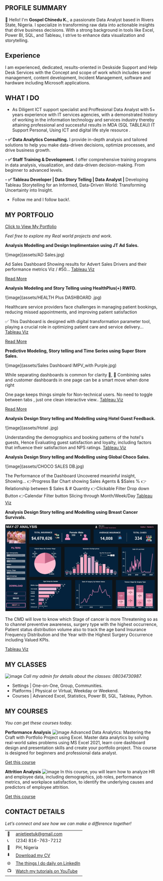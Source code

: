 <!--Section 1: Introduce your self-->
## PROFILE SUMMARY

👋 Hello!
I'm **Gospel Chinedu K.**, a passionate Data Analyst based in Rivers State, Nigeria. I specialize in transforming raw data into actionable insights that drive business decisions. With a strong background in tools like Excel, Power BI, SQL, and Tableau, I strive to enhance data visualization and storytelling.

## Experience
I am experienced, dedicated, results-oriented in Deskside Support and Help Desk Services with the Concept and scope of work which includes sever management, content development, Incident Management, software and hardware including Microsoft applications. 


<!--Mention your top/relevant skills here - core and soft skills-->
## WHAT I DO

* As Diligent ICT support specialist and Proffesional Data Analyst with 5+ years experience with IT services agencies, with a demonstrated history of working in the information technology and services industry thereby attaining professional and successful results in MDA (SQL TABLEAU) IT Support Personal, Using ICT and digital life style resource .

**- ✅ Data Analytics Consulting.**
I provide in-depth analysis and tailored solutions to help you make data-driven decisions, optimize processes, and drive business growth. 

**- ✅ Staff Training & Development.**
I offer comprehensive training programs in data analysis, visualization, and data-driven decision-making. From beginner to advanced levels. 

**- ✅ Tableau Developer | Data Story Telling | Data Analyst |** 
Developing Tableau Storytelling for an Informed, Data-Driven World: Transforming Uncertainty into Insight.
- Follow me and I follow back!. 

<!--Section 2: List 3-4 key projects-->
## MY PORTFOLIO 
[Click to View My Portfolio](https://public.tableau.com/app/profile/gospel.chinedu.nwachukwu/vizzes)


*Feel free to explore my Real world projects and work.*

**Analysis Modelling and Design Implimentaion using JT Ad Sales.**

![image](assets/AD Sales.jpg)

Ad Sales Dashboard 
Showing results for Advert Sales Drivers and their performance metrics Viz / #50...
[Tableau Viz](https://public.tableau.com/app/profile/gospel.chinedu.nwachukwu/viz/Ads-SalesDashboard/Dashboard1)

[Read More](https://www.linkedin.com/feed/update/urn:li:activity:7303581624032481280/)

**Analysis Modeling and Story Telling using HealthPlus(+) RWFD.**

![image](assets/HEALTH Plus DASHBOARD .jpg)

Healthcare service providers face challenges in managing patient bookings, reducing missed appointments, and improving patient satisfaction

✅ This Dashboard is designed with digital transformation parameter tool,  playing a crucial role in optimizing patient care and service delivery... 
[Tableau Viz](https://public.tableau.com/app/profile/gospel.chinedu.nwachukwu/viz/HealthPlusDashboard/HEALTHPlusDASHBOARD)

[Read More](https://www.linkedin.com/feed/update/urn:li:activity:7313765139105677313/)

**Predictive Modeling, Story telling and Time Series using Super Store Sales.**

![image](assets/Sales Dashboard IMPV_with Purple.jpg)

While separating dashboards is common for clarity 💯, 🤔 Combining sales and customer dashboards in one page can be a smart move when done right

One page keeps things simple for Non-technical users. No need to toggle between tabs , just one clean interactive view.. 
[Tableau Viz](https://public.tableau.com/app/profile/gospel.chinedu.nwachukwu/viz/SalesCustomerDashboardIMPV/SalesDashboard2)

[Read More](https://www.linkedin.com/feed/update/urn:li:activity:7319984104995774464/)


**Analysis Design Story telling and Modelling using Hotel Guest Feedback.**

![image](assets/Hotel .jpg)

Understanding the demographics and booking patterns of the hotel's guests, Hence Evaluating guest satisfaction and loyalty, including factors that influence their satisfaction and NPS ratings.
[Tableau Viz](https://public.tableau.com/app/profile/gospel.chinedu.nwachukwu/viz/HotelCustomerServiceFeedback/MainDashboard)


**Analysis Design Story telling and Modelling using Global Choco Sales.**

![image](assets/CHOCO SALES DB.jpg)

The Performance of the Dashboard Uncovered meaninful insight, Showing...
👉Progress Bar Chart showing Sales Agents & $Sales %
👉Relationship between $ Sales & # Quantity
👉Clickable Filter Drop down Button
👉Calendar Filter button Slicing through Month/Week/Day
[Tableau Viz](https://public.tableau.com/app/profile/gospel.chinedu.nwachukwu/viz/CHOCOSALESANALYTICDASHBOARD/CHOCOSALESDB1)


**Analysis Design Story telling and Modelling using Breast Cancer Survivals.**

![image](assets/Cancer.jpg)


The CMD will love to know which Stage of cancer is more Threatening so as to channel preventive awareness, surgery type with the highest occurrence, Patient status distribution volume also to track the age band Insurance Frequency Distribution and the Year with the Highest Surgery Occurrence including Valued KPIs.

[Tableau Viz](https://public.tableau.com/app/profile/gospel.chinedu.nwachukwu/viz/CHOCOSALESANALYTICDASHBOARD/CHOCOSALESDB1)


## MY CLASSES
![image](assets/class.jpg)
*Call my admin for details about the classes: 08034730987.*

- Settings | One-on-One, Group, Communities.								       		
- Platforms	| Physical or Virtual, Weekday or Weekend. 			        		
- Courses | Advanced Excel, Statistics, Power BI, SQL, Tableau, Python.


<!--Section 3: This section is optional. You can replace this section with a list of your core skills-->
## MY COURSES
*You can get these courses today.*

**Performance Analysis**
![image](assets/418159415_10224996118350400_1790389732999386325_n.jpg)
Advanced Data Analytics: Mastering the Craft with Portfolio Project using Excel. Master data analytics by solving real-world sales problems using MS Excel 2021, learn core dashboard design and presentation skills and create your portfolio project. This course is designed for beginners and professional data analyst.

[Get this course](https://selar.co/salesdata)

**Attrition Analysis**
![image](assets/417528845_10224984773746792_6587086704764480413_n.jpg)
In this course, you will learn how to analyze HR and employee data, including demographics, job roles, performance metrics, and workplace satisfaction, to identify the underlying causes and predictors of employee attrition.

[Get this course](https://selar.co/q688i7)


## CONTACT DETAILS

*Let’s connect and see how we can make a difference together!*
<table>
  <tbody>
    <tr>
      <td>📧</td>
      <td><a href="mailto:anietieetuk@gmail.com">anietieetuk@gmail.com</a></td>
    </tr>
    <tr>
      <td>📞</td>
      <td>(234) 816-763-7212</td>
    </tr>
    <tr>
      <td>📍</td>
      <td>PH, Nigeria</td>
    </tr>
    <tr>
      <td>⬇️</td>
      <td><a href="https://etuk123456.github.io/portfolio1/docs/Profile.pdf">Download my CV</a></td>
    </tr>
    <tr>
      <td>🌐</td>
      <td><a href="https://linkedin.com/in/etukanietie">The things I do daily on LinkedIn</a></td>
    </tr>
    <tr>
      <td>📺</td>
      <td><a href="https://www.youtube.com/@LearnwithEtuk">Watch my tutorials on YouTube</a></td>
    </tr>
  </tbody>
</table>

   




